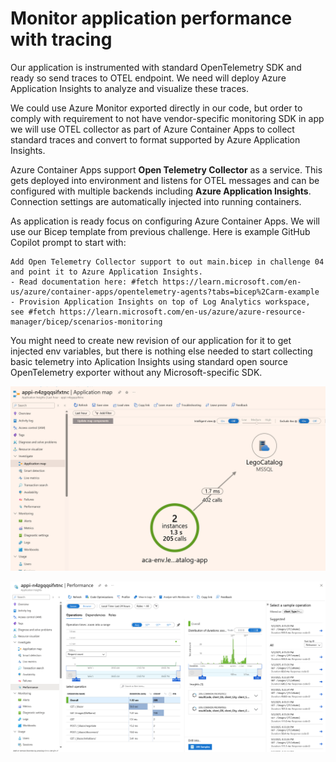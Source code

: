 # Monitor application performance with tracing
Our application is instrumented with standard OpenTelemetry SDK and ready so send traces to OTEL endpoint. We need will deploy Azure Application Insights to analyze and visualize these traces.

We could use Azure Monitor exported directly in our code, but order to comply with requirement to not have vendor-specific monitoring SDK in app we will use OTEL collector as part of Azure Container Apps to collect standard traces and convert to format supported by Azure Application Insights.

Azure Container Apps support **Open Telemetry Collector** as a service. This gets deployed into environment and listens for OTEL messages and can be configured with multiple backends including **Azure Application Insights**. Connection settings are automatically injected into running containers.

As application is ready focus on configuring Azure Container Apps. We will use our Bicep template from previous challenge. Here is example GitHub Copilot prompt to start with:

```
Add Open Telemetry Collector support to out main.bicep in challenge 04 and point it to Azure Application Insights.
- Read documentation here: #fetch https://learn.microsoft.com/en-us/azure/container-apps/opentelemetry-agents?tabs=bicep%2Carm-example
- Provision Application Insights on top of Log Analytics workspace, see #fetch https://learn.microsoft.com/en-us/azure/azure-resource-manager/bicep/scenarios-monitoring
```

You might need to create new revision of our application for it to get injected env variables, but there is nothing else needed to start collecting basic telemetry into Aplication Insights using standard open source OpenTelemetry exporter without any Microsoft-specific SDK.

![](/images/ch04-map.png)


![](/images/ch04-perf.png)